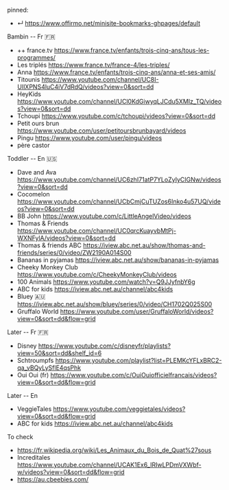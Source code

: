 
pinned:
- ↵ https://www.offirmo.net/minisite-bookmarks-ghpages/default


Bambin -- Fr 🇫🇷
- ++ france.tv https://www.france.tv/enfants/trois-cinq-ans/tous-les-programmes/
- Les triplés         https://www.france.tv/france-4/les-triples/
- Anna                https://www.france.tv/enfants/trois-cinq-ans/anna-et-ses-amis/
- Titounis            https://www.youtube.com/channel/UC8I-UIlXPNS4luC4iV7dRdQ/videos?view=0&sort=dd
- HeyKids             https://www.youtube.com/channel/UCl0KdGiwyqLJCdu5XMIz_TQ/videos?view=0&sort=dd
- Tchoupi             https://www.youtube.com/c/tchoupi/videos?view=0&sort=dd
- Petit ours brun     https://www.youtube.com/user/petitoursbrunbayard/videos
- Pingu               https://www.youtube.com/user/pingu/videos
- père castor


Toddler -- En 🇺🇸
- Dave and Ava         https://www.youtube.com/channel/UC6zhI71atP7YLoZyIyCIGNw/videos?view=0&sort=dd
- Cocomelon            https://www.youtube.com/channel/UCbCmjCuTUZos6Inko4u57UQ/videos?view=0&sort=dd
- BB John              https://www.youtube.com/c/LittleAngelVideo/videos
- Thomas & Friends     https://www.youtube.com/channel/UC0qrcKuayvbMtPj-WXNFylA/videos?view=0&sort=dd
- Thomas & friends ABC https://iview.abc.net.au/show/thomas-and-friends/series/0/video/ZW2190A014S00
- Bananas in pyjamas   https://iview.abc.net.au/show/bananas-in-pyjamas
- Cheeky Monkey Club   https://www.youtube.com/c/CheekyMonkeyClub/videos
- 100 Animals          https://www.youtube.com/watch?v=Q9JJyfnbY6g
- ABC for kids         https://iview.abc.net.au/channel/abc4kids
- Bluey 🇦🇺             https://iview.abc.net.au/show/bluey/series/0/video/CH1702Q025S00
- Gruffalo World       https://www.youtube.com/user/GruffaloWorld/videos?view=0&sort=dd&flow=grid


Later -- Fr 🇫🇷
- Disney              https://www.youtube.com/c/disneyfr/playlists?view=50&sort=dd&shelf_id=6
- Schtroumpfs         https://www.youtube.com/playlist?list=PLEMKcYFLxBRC2-qa_vBQyLySflE4qsPhk
- Oui Oui (fr)        https://www.youtube.com/c/OuiOuiofficielfrancais/videos?view=0&sort=dd&flow=grid


Later -- En
- VeggieTales https://www.youtube.com/veggietales/videos?view=0&sort=dd&flow=grid
- ABC for kids         https://iview.abc.net.au/channel/abc4kids


To check
- https://fr.wikipedia.org/wiki/Les_Animaux_du_Bois_de_Quat%27sous
- Increditales https://www.youtube.com/channel/UCAK1Ex6_IRIwLPDmVXWbf-w/videos?view=0&sort=dd&flow=grid
- https://au.cbeebies.com/
